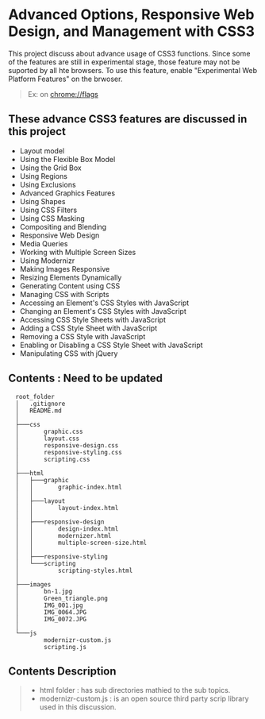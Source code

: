 # Advanced Options, Responsive Web Design, and Management with CSS3
This project discuss about advance usage of CSS3 functions. 
Since some of the features are still in experimental stage, those feature may not be suported by all hte browsers. 
To use this feature, enable "Experimental Web Platform Features" on the brwoser.

>Ex: on <a href="chrome://flags" target="_blank">chrome://flags</a></p>

## These advance CSS3 features are discussed in this project 
  *  Layout model
   * Using the Flexible Box Model
   * Using the Grid Box
   * Using Regions
   * Using Exclusions
  *  Advanced Graphics Features
   * Using Shapes
   * Using CSS Filters
   * Using CSS Masking
   * Compositing and Blending
  *  Responsive Web Design
   * Media Queries
   * Working with Multiple Screen Sizes
   * Using Modernizr
   * Making Images Responsive
   * Resizing Elements Dynamically
   * Generating Content using CSS
  *  Managing CSS with Scripts
   * Accessing an Element's CSS Styles with JavaScript
   * Changing an Element's CSS Styles with JavaScript
   * Accessing CSS Style Sheets with JavaScript
   * Adding a CSS Style Sheet with JavaScript
   * Removing a CSS Style with JavaScript
   * Enabling or Disabling a CSS Style Sheet with JavaScript
   * Manipulating CSS with jQuery 
  
## Contents : Need to be updated
```
  root_folder
  │   .gitignore
  │   README.md
  │
  ├───css
  │       graphic.css
  │       layout.css
  │       responsive-design.css
  │       responsive-styling.css
  │       scripting.css
  │
  ├───html
  │   ├───graphic
  │   │       graphic-index.html
  │   │
  │   ├───layout
  │   │       layout-index.html
  │   │
  │   ├───responsive-design
  │   │       design-index.html
  │   │       modernizer.html
  │   │       multiple-screen-size.html
  │   │
  │   ├───responsive-styling
  │   └───scripting
  │           scripting-styles.html
  │
  ├───images
  │       bn-1.jpg
  │       Green_triangle.png
  │       IMG_001.jpg
  │       IMG_0064.JPG
  │       IMG_0072.JPG
  │
  └───js
          modernizr-custom.js
          scripting.js
```

## Contents Description 
> * html folder : has sub directories mathied to the sub topics.
> * modernizr-custom.js : is an open source third party scrip library used in this discussion.